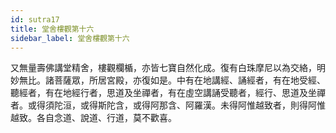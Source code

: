 ```yaml
---
id: sutra17
title: 堂舍樓觀第十六
sidebar_label: 堂舍樓觀第十六
---
```


又無量壽佛講堂精舍，樓觀欄楯，亦皆七寶自然化成。復有白珠摩尼以為交絡，明妙無比。諸菩薩眾，所居宮殿，亦復如是。中有在地講經、誦經者，有在地受經、聽經者，有在地經行者，思道及坐禪者，有在虛空講誦受聽者，經行、思道及坐禪者。或得須陀洹，或得斯陀含，或得阿那含、阿羅漢。未得阿惟越致者，則得阿惟越致。各自念道、說道、行道，莫不歡喜。